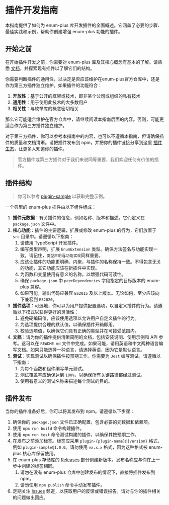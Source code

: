 # 插件开发指南

本指南提供了如何为 enum-plus 库开发插件的全面概述。它涵盖了必要的步骤、最佳实践和示例，帮助你创建增强 enum-plus 功能的插件。

## 开始之前

在开始插件开发之前，你需要对 enum-plus 库及其核心概念有基本的了解。请熟悉 [文档](../README.md)，并探索现有插件以了解它们的结构。

你需要判断插件的通用性，以决定是否应该维护在enum-plus官方仓库中，还是作为第三方插件独立维护。如果插件的功能符合：

1. **开放性**：基于公开的框架或技术，即非某个公司或组织的私有技术
2. **通用性**：用于使用此技术的大多数用户
3. **相关性**：与枚举库的概念密切相关

那么它可能适合维护在官方仓库中，请继续阅读本指南后面的内容。否则，可能更适合作为第三方插件独立维护。

对于第三方插件，你可以参考本指南中的内容，也可以不遵循本指南，但请确保插件的质量和文档清晰。请把插件发布到 npm，并把你的插件链接分享到这里 [插件生态](../README.zh-CN.md#插件生态)，让更多人知道你的插件。

> 官方插件或第三方插件对于我们来说同等重要，我们欢迎任何有价值的插件。

## 插件结构

> 你可以参考 [plugin-sample](https://github.com/shijistar/enum-plus/tree/main/packages/plugin-sample) 以获取完整示例。

一个典型的 enum-plus 插件由以下组件组成：

1. **插件元数据**：有关插件的信息，例如名称、版本和描述。它们定义在 `package.json` 文件中。
2. **核心功能**：插件的主要逻辑，扩展或修改 enum-plus 的行为，它们放置于 `src` 目录中。请遵循以下指南：
   1. 请使用 TypeScript 开发插件。
   2. 编写类型声明，扩展 `EnumExtension` 类型。确保方法签名与功能实现一致。请记住，`类型声明`与`功能实现`同样重要。
   3. 应该让插件的功能更明确、内聚，与插件的名称保持一致。不得包含无关的功能，其它功能应该在新插件中实现。
   4. 为函数和变量使用有意义的名称，以增强代码可读性。
   5. 确保 `package.json` 中 `peerDependencies` 字段指定的目标版本的 enum-plus 兼容。
   6. 如果可能，输出代码应兼容 `ES2015` 及以上版本。无论如何，至少应该向下兼容到 `ES2020`。
3. **插件选项**：可选地，你可以为用户提供配置选项，以自定义插件的行为。请遵循以下模式以获得更好的灵活性：
   1. 避免硬编码值，应该使用选项以允许用户自定义插件的行为。
   2. 为选项提供合理的默认值，以确保插件开箱即用。
   3. 校验选项值，以确保它们具有正确的类型并在可接受范围内。
4. **文档**：请为你的插件提供清晰简明的文档，包括安装说明、使用示例和 API 参考。这可以在 `README.md` 文件中完成。如果可能，请用英语和中文两种语言编写文档。如果只能选择一种语言，请选择英语，因为它是默认语言。
5. **测试**：实现测试以确保插件按预期工作。你需要为 `Jest` 编写测试。请遵循以下指南：
   1. 为每个函数和组件编写单元测试。
   2. 测试覆盖率应确保达到 `100%`，以确保所有关键路径都经过测试。
   3. 使用有意义的测试名称来描述每个测试的目的。

## 插件发布

当你的插件准备好后，你可以将其发布到 npm。请遵循以下步骤：

1. 确保你的 `package.json` 文件已正确配置，包含必要的元数据和依赖项。
2. 使用 `npm run build` 命令构建插件。
3. 使用 `npm run test` 命令测试构建的插件，以确保其按预期工作。
4. 在发布之前添加标签。标签应采用 `plugin-{plugin-name}@{version}` 格式，例如 `plugin-sample@1.0.0`。请勿使用 `vx.x.x` 格式，因为这种格式被 enum-plus 核心库保留使用。
5. 在 enum-plus 存储库的 [Releases](https://github.com/shijistar/enum-plus/releases) 部分创建新版本。发布名称应与你在上一步中创建的标签相同。
   1. 请勿在没有 enum-plus 仓库中创建发布的情况下，直接将插件发布到 npm。
   2. 请勿使用 `npm publish` 命令手动发布插件。
6. 定期关注 [Issues](https://github.com/shijistar/enum-plus/issues) 频道，以获取用户的反馈或错误报告。请对与你的插件相关的问题做出回应。
